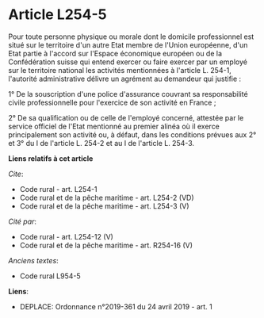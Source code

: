 # Article L254-5

Pour toute personne physique ou morale dont le domicile professionnel est situé sur le territoire d'un autre Etat membre de
l'Union européenne, d'un Etat partie à l'accord sur l'Espace économique européen ou de la Confédération suisse qui entend
exercer ou faire exercer par un employé sur le territoire national les activités mentionnées à l'article L. 254-1, l'autorité
administrative délivre un agrément au demandeur qui justifie : 

1° De la souscription d'une police d'assurance couvrant sa responsabilité civile professionnelle pour l'exercice de son
activité en France ; 

2° De sa qualification ou de celle de l'employé concerné, attestée par le service officiel de l'Etat mentionné au premier
alinéa où il exerce principalement son activité ou, à défaut, dans les conditions prévues aux 2° et 3° du I de l'article L.
254-2 et au I de l'article L. 254-3.

**Liens relatifs à cet article**

_Cite_:

  - Code rural - art. L254-1
  - Code rural et de la pêche maritime - art. L254-2 (VD)
  - Code rural et de la pêche maritime - art. L254-3 (V)

_Cité par_:

  - Code rural - art. L254-12 (V)
  - Code rural et de la pêche maritime - art. R254-16 (V)

_Anciens textes_:

  - Code rural L954-5

**Liens**:

  - DEPLACE: Ordonnance n°2019-361 du 24 avril 2019 - art. 1
